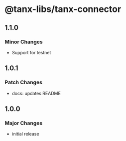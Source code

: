 # @tanx-libs/tanx-connector

## 1.1.0

### Minor Changes

- Support for testnet

## 1.0.1

### Patch Changes

- docs: updates README

## 1.0.0

### Major Changes

- initial release
